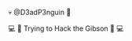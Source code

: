 :skull: @D3adP3nguin :penguin:  

:computer: :ghost: Trying to Hack the Gibson :ghost: :computer:   
